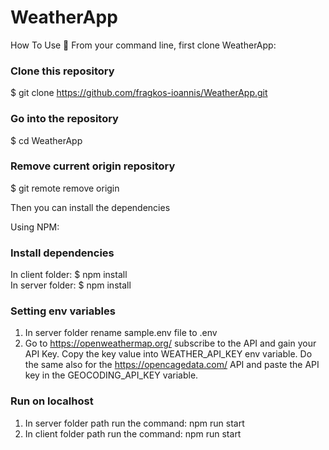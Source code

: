 # WeatherApp
How To Use 🔧 From your command line, first clone WeatherApp:

### Clone this repository
$ git clone https://github.com/fragkos-ioannis/WeatherApp.git

### Go into the repository
$ cd WeatherApp

### Remove current origin repository
$ git remote remove origin

Then you can install the dependencies

Using NPM:

### Install dependencies
In client folder: $ npm install<br>
In server folder: $ npm install

### Setting env variables
1. In server folder rename sample.env file to .env
2. Go to https://openweathermap.org/ subscribe to the API and gain your API Key. Copy the key value into WEATHER_API_KEY env variable. Do the same also for the https://opencagedata.com/ API and paste the API key in the GEOCODING_API_KEY variable.

### Run on localhost
1. In server folder path run the command: npm run start
2. In client folder path run the command: npm run start
